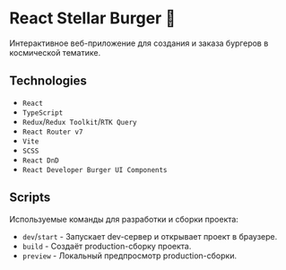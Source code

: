 # React Stellar Burger 🚀

Интерактивное веб-приложение для создания и заказа бургеров в космической тематике.

## Technologies

- `React`
- `TypeScript`
- `Redux`/`Redux Toolkit`/`RTK Query`
- `React Router v7`
- `Vite`
- `SCSS`
- `React DnD`
- `React Developer Burger UI Components`

## Scripts

Используемые команды для разработки и сборки проекта:

- `dev`/`start` - Запускает dev-сервер и открывает проект в браузере.
- `build` - Создаёт production-сборку проекта.
- `preview` - Локальный предпросмотр production-сборки.
